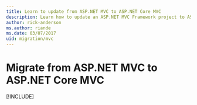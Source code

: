 ```yaml
---
title: Learn to update from ASP.NET MVC to ASP.NET Core MVC
description: Learn how to update an ASP.NET MVC Framework project to ASP.NET Core MVC
author: rick-anderson
ms.author: riande
ms.date: 03/07/2017
uid: migration/mvc
---
```

# Migrate from ASP.NET MVC to ASP.NET Core MVC

[!INCLUDE[](~/migration/includes/mvc6.md)]
